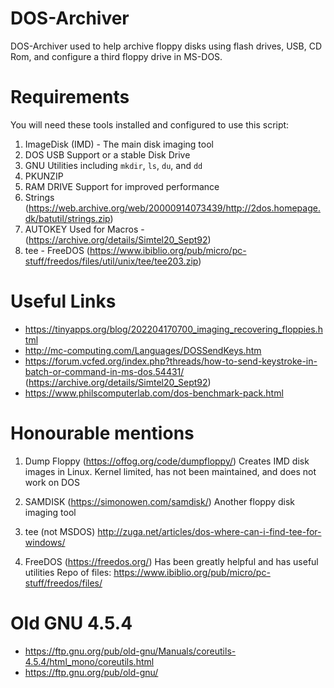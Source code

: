 # DOS-Archiver
DOS-Archiver used to help archive floppy disks using flash drives, USB, CD Rom, and configure a third floppy drive in MS-DOS.

# Requirements
You will need these tools installed and configured to use this script:
1. ImageDisk (IMD) - The main disk imaging tool
2. DOS USB Support or a stable Disk Drive
3. GNU Utilities including `mkdir`, `ls`, `du`, and `dd`
4. PKUNZIP
5. RAM DRIVE Support for improved performance
6. Strings (https://web.archive.org/web/20000914073439/http://2dos.homepage.dk/batutil/strings.zip)
7. AUTOKEY Used for Macros - (https://archive.org/details/Simtel20_Sept92)
8. tee - FreeDOS (https://www.ibiblio.org/pub/micro/pc-stuff/freedos/files/util/unix/tee/tee203.zip)

# Useful Links
- https://tinyapps.org/blog/202204170700_imaging_recovering_floppies.html
- http://mc-computing.com/Languages/DOSSendKeys.htm
- https://forum.vcfed.org/index.php?threads/how-to-send-keystroke-in-batch-or-command-in-ms-dos.54431/ (https://archive.org/details/Simtel20_Sept92)
- https://www.philscomputerlab.com/dos-benchmark-pack.html

# Honourable mentions
1. Dump Floppy (https://offog.org/code/dumpfloppy/)
Creates IMD disk images in Linux. Kernel limited, has not been maintained, and does not work on DOS

2. SAMDISK (https://simonowen.com/samdisk/)
Another floppy disk imaging tool

3. tee (not MSDOS)
http://zuga.net/articles/dos-where-can-i-find-tee-for-windows/

4. FreeDOS (https://freedos.org/)
Has been greatly helpful and has useful utilities
Repo of files: https://www.ibiblio.org/pub/micro/pc-stuff/freedos/files/

# Old GNU 4.5.4
- https://ftp.gnu.org/pub/old-gnu/Manuals/coreutils-4.5.4/html_mono/coreutils.html
- https://ftp.gnu.org/pub/old-gnu/
